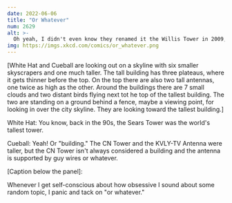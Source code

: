 ```yaml
---
date: 2022-06-06
title: "Or Whatever"
num: 2629
alt: >-
  Oh yeah, I didn't even know they renamed it the Willis Tower in 2009, because I know a normal amount about skyscrapers.
img: https://imgs.xkcd.com/comics/or_whatever.png
---
```

[White Hat and Cueball are looking out on a skyline with six smaller skyscrapers and one much taller. The tall building has three plateaus, where it gets thinner before the top. On the top there are also two tall antennas, one twice as high as the other. Around the buildings there are 7 small clouds and two distant birds flying next tot he top of the tallest building. The two are standing on a ground behind a fence, maybe a viewing point, for looking in over the city skyline. They are looking toward the tallest building.]

White Hat: You know, back in the 90s, the Sears Tower was the world's tallest tower.

Cueball: Yeah! Or "building." The CN Tower and the KVLY-TV Antenna were taller, but the CN Tower isn't always considered a building and the antenna is supported by guy wires or whatever.

[Caption below the panel]:

Whenever I get self-conscious about how obsessive I sound about some random topic, I panic and tack on "or whatever."